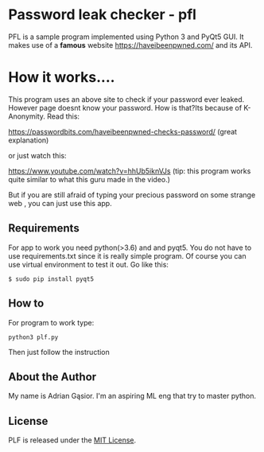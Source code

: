 # Password leak checker - pfl
PFL is a sample program implemented using Python 3 and PyQt5 GUI. It makes use of a **famous** website https://haveibeenpwned.com/ and its API.

# How it works....

This program uses an above site to check if your password ever leaked. However page doesnt know your password. How is that?Its because of K-Anonymity. Read this:

https://passwordbits.com/haveibeenpwned-checks-password/ (great explanation)

or just watch this:

https://www.youtube.com/watch?v=hhUb5iknVJs
(tip: this program works quite similar to what this guru made in the video.)

But if you are still afraid of typing your precious password on some strange web , you can just use this app.

## Requirements

For app to work you need python(>3.6) and and pyqt5. You do not have to use requirements.txt since it is really simple program. Of course you can use virtual environment to test it out. Go like this:

```console 
$ sudo pip install pyqt5
```
## How to

For program to work type:

```console
python3 plf.py
```
Then just follow the instruction

## About the Author

My name is Adrian Gąsior. I'm an aspiring ML eng that try to master python. 

## License

PLF is released under the [MIT License](https://opensource.org/licenses/MIT).



